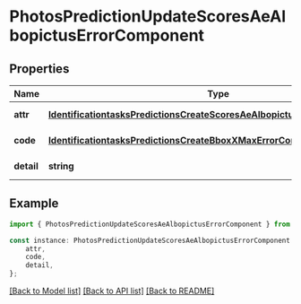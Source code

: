 # PhotosPredictionUpdateScoresAeAlbopictusErrorComponent


## Properties

Name | Type | Description | Notes
------------ | ------------- | ------------- | -------------
**attr** | [**IdentificationtasksPredictionsCreateScoresAeAlbopictusErrorComponentAttr**](IdentificationtasksPredictionsCreateScoresAeAlbopictusErrorComponentAttr.md) |  | [default to undefined]
**code** | [**IdentificationtasksPredictionsCreateBboxXMaxErrorComponentCode**](IdentificationtasksPredictionsCreateBboxXMaxErrorComponentCode.md) |  | [default to undefined]
**detail** | **string** |  | [default to undefined]

## Example

```typescript
import { PhotosPredictionUpdateScoresAeAlbopictusErrorComponent } from 'mosquito-alert';

const instance: PhotosPredictionUpdateScoresAeAlbopictusErrorComponent = {
    attr,
    code,
    detail,
};
```

[[Back to Model list]](../README.md#documentation-for-models) [[Back to API list]](../README.md#documentation-for-api-endpoints) [[Back to README]](../README.md)
